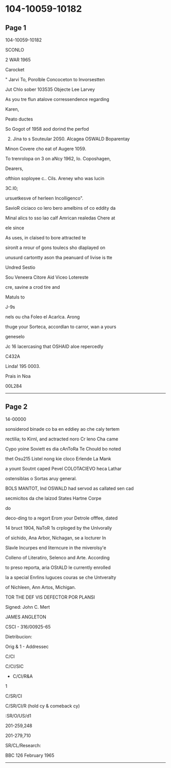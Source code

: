 # 104-10059-10182

## Page 1

104-10059-10182

SCONLO

2 WAR 1965

Carocket

" Jarvi To, Porolble Concoceton to Invorsestten

Jut Chlo sober 103535 Objecte Lee Larvey

As you tre flun atalove corressendence regarding

Karen,

Peato ductes

So Gogot of 1958 aod dorind the perfod

2. Jina to s Souteular 20S0. Alcagea OSWALD Boparentay

Minon Covere cho eat of Augere 1059.

To trenrolopa on 3 on aNcy 1962, Io. Coposhagen,

Dearers,

ofthion soployee c.. Cils. Areney who was lucin

3C.I0;

ursuetkesve of herleen Incolligenco".

SavioR ciciaco co lero bero amelbins of co eddity da

Minal alics to sso lao calf Amrican realedas Chere at

ele since

As uses, in claised to bore attracted te

sironlt a nrour of gons toulecs sho dlaplayed on

unusurd cartontty ason tha peanuard of livise is tte

Undred Sestio

Sou Veneera Citore Aid Viceo Lotereste

cre, savine a crod tire and

Matuls to

J-9s

nels ou cha Foleo el Acarlca. Arong

thuge your Sorteca, accordlan to carror, wan a yours

geneselo

Jc 16 lacercasing that OSHAID aloe repercedly

C432A

Linda! 195 0003.

Prais in Noa

00L284

---

## Page 2

14-00000

sonsiderod binade co ba en eddiey ao che caly tertem

rectilia; to Kirnl, and actracted noro Cr leno Cha came

Cypo yoine Soviett es dia cAnToRa Te Chould bo noted

thet Osu215 Listel nong kie cloco Erlende La Mank

a yount Soutnt caped Pevel COLOTACIEVO heca Lathar

ostensiblas o Sortas aruy general.

BOLS MANTOT, Ind OSWALD had servod as callated sen cad

secmicitos da che laizod States Hartne Corpe

do

deco-ding to a regort Erom your Detrole offfee, dated

14 bruct 1904, NaToR 1s crploged by the Unlvorally

of sichido, Ana Arbor, Nichagan, se a locturer In

Slavle Incurpes end literncure in the miverolsy'e

Colleno of Literatiro, Selenco and Arte. According

to preso reporta, aria OStALD le currently enrolled

la a special Enrlins luguces couras se che Untveralty

of Nichleen, Ann Artos, Michigan.

TOR THE DEF VIS DEFECTOR POR PLANSI

Signed: John C. Mert

JAMES ANGLETON

CSCI - 316/00925-65

Dietribucion:

Orig & 1 - Addressec

C/CI

C/CI/SIC

- C/CI/R&A

1

C/SR/CI

C/SR/CI/R (hold cy & comeback cy)

:SR/O/US/d1

201-259,248

201-279,710

SR/CL/Research:

BBC 126 February 1965

---

